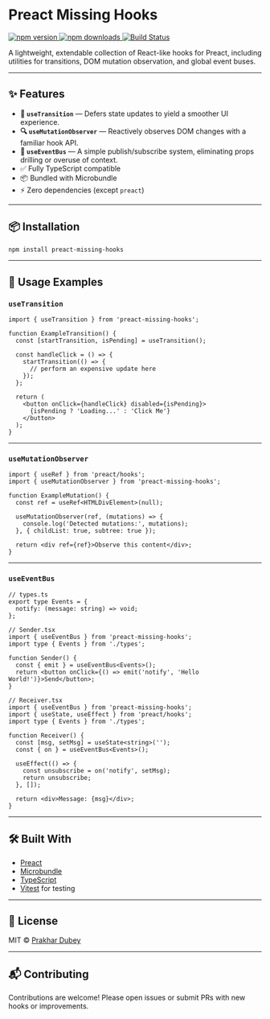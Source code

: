 # Preact Missing Hooks

<p align="left">
  <a href="https://www.npmjs.com/package/preact-missing-hooks">
    <img src="https://img.shields.io/npm/v/preact-missing-hooks?color=crimson&label=npm%20version" alt="npm version" />
  </a>
  <a href="https://www.npmjs.com/package/preact-missing-hooks">
    <img src="https://img.shields.io/npm/dm/preact-missing-hooks?label=monthly%20downloads" alt="npm downloads" />
  </a>

  <a href="https://github.com/prakhardubey2002/preact-missing-hooks/actions/workflows/test-hooks.yml">
    <img src="https://img.shields.io/github/actions/workflow/status/prakhardubey2002/preact-missing-hooks/test-hooks.yml?branch=main&label=build%20status" alt="Build Status" />
  </a>
</p>

A lightweight, extendable collection of React-like hooks for Preact, including utilities for transitions, DOM mutation observation, and global event buses.

---

## ✨ Features

* **🔄 `useTransition`** — Defers state updates to yield a smoother UI experience.
* **🔍 `useMutationObserver`** — Reactively observes DOM changes with a familiar hook API.
* **📡 `useEventBus`** — A simple publish/subscribe system, eliminating props drilling or overuse of context.
* ✅ Fully TypeScript compatible
* 📦 Bundled with Microbundle
* ⚡ Zero dependencies (except `preact`)

---

## 📦 Installation

```bash
npm install preact-missing-hooks
```

---

## 🔧 Usage Examples

### `useTransition`

```tsx
import { useTransition } from 'preact-missing-hooks';

function ExampleTransition() {
  const [startTransition, isPending] = useTransition();

  const handleClick = () => {
    startTransition(() => {
      // perform an expensive update here
    });
  };

  return (
    <button onClick={handleClick} disabled={isPending}>
      {isPending ? 'Loading...' : 'Click Me'}
    </button>
  );
}
```

---

### `useMutationObserver`

```tsx
import { useRef } from 'preact/hooks';
import { useMutationObserver } from 'preact-missing-hooks';

function ExampleMutation() {
  const ref = useRef<HTMLDivElement>(null);

  useMutationObserver(ref, (mutations) => {
    console.log('Detected mutations:', mutations);
  }, { childList: true, subtree: true });

  return <div ref={ref}>Observe this content</div>;
}
```

---

### `useEventBus`

```tsx
// types.ts
export type Events = {
  notify: (message: string) => void;
};

// Sender.tsx
import { useEventBus } from 'preact-missing-hooks';
import type { Events } from './types';

function Sender() {
  const { emit } = useEventBus<Events>();
  return <button onClick={() => emit('notify', 'Hello World!')}>Send</button>;
}

// Receiver.tsx
import { useEventBus } from 'preact-missing-hooks';
import { useState, useEffect } from 'preact/hooks';
import type { Events } from './types';

function Receiver() {
  const [msg, setMsg] = useState<string>('');
  const { on } = useEventBus<Events>();

  useEffect(() => {
    const unsubscribe = on('notify', setMsg);
    return unsubscribe;
  }, []);

  return <div>Message: {msg}</div>;
}
```

---


## 🛠 Built With

* [Preact](https://preactjs.com)
* [Microbundle](https://github.com/developit/microbundle)
* [TypeScript](https://www.typescriptlang.org)
* [Vitest](https://vitest.dev) for testing

---

## 📝 License

MIT © [Prakhar Dubey](https://github.com/prakhardubey2002)

---

## 📬 Contributing

Contributions are welcome! Please open issues or submit PRs with new hooks or improvements.
